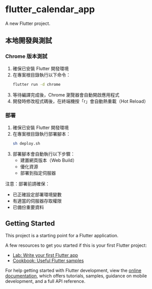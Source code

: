 # flutter_calendar_app

A new Flutter project.



## 本地開發與測試

### Chrome 版本測試
1. 確保已安裝 Flutter 開發環境
2. 在專案根目錄執行以下命令：
   ```bash
   flutter run -d chrome
   ```
3. 等待編譯完成後，Chrome 瀏覽器會自動開啟應用程式
4. 開發時修改程式碼後，在終端機按「r」會自動熱重載（Hot Reload）

### 部署
1. 確保已安裝 Flutter 開發環境
2. 在專案根目錄執行部署腳本：
   ```bash
   sh deploy.sh
   ```
3. 部署腳本會自動執行以下步驟：
   - 建置網頁版本（Web Build）
   - 優化資源
   - 部署到指定伺服器

注意：部署前請確保：
- 已正確設定部署環境變數
- 有適當的伺服器存取權限
- 已備份重要資料


## Getting Started

This project is a starting point for a Flutter application.

A few resources to get you started if this is your first Flutter project:

- [Lab: Write your first Flutter app](https://docs.flutter.dev/get-started/codelab)
- [Cookbook: Useful Flutter samples](https://docs.flutter.dev/cookbook)

For help getting started with Flutter development, view the
[online documentation](https://docs.flutter.dev/), which offers tutorials,
samples, guidance on mobile development, and a full API reference.

